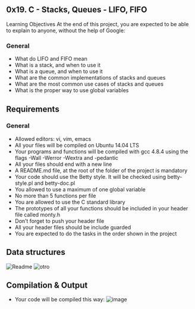 
## 0x19. C - Stacks, Queues - LIFO, FIFO

Learning Objectives
At the end of this project, you are expected to be able to explain to anyone, without the help of Google:

### General
* What do LIFO and FIFO mean
* What is a stack, and when to use it
* What is a queue, and when to use it
* What are the common implementations of stacks and queues
* What are the most common use cases of stacks and queues
* What is the proper way to use global variables

## Requirements

### General
* Allowed editors: vi, vim, emacs
* All your files will be compiled on Ubuntu 14.04 LTS
* Your programs and functions will be compiled with gcc 4.8.4 using the flags -Wall -Werror -Wextra and -pedantic
* All your files should end with a new line
* A README.md file, at the root of the folder of the project is mandatory
* Your code should use the Betty style. It will be checked using betty-style.pl and betty-doc.pl
* You allowed to use a maximum of one global variable
* No more than 5 functions per file
* You are allowed to use the C standard library
* The prototypes of all your functions should be included in your header file called monty.h
* Don’t forget to push your header file
* All your header files should be include guarded
* You are expected to do the tasks in the order shown in the project

## Data structures
![Readme](https://user-images.githubusercontent.com/71143825/118015323-c6745880-b319-11eb-994e-a11398815d1b.PNG)
![otro](https://user-images.githubusercontent.com/71143825/118015577-0e937b00-b31a-11eb-9d62-1808345bb237.PNG)

## Compilation & Output
* Your code will be compiled this way:
![image](https://user-images.githubusercontent.com/71143825/118015841-55817080-b31a-11eb-8d64-8c82e506909b.png)



